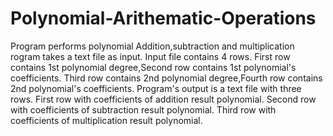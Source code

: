 # Polynomial-Arithematic-Operations
Program performs polynomial Addition,subtraction and multiplication
rogram takes a text file as input. Input file contains 4 rows.
First row contains 1st polynomial degree,Second row contains 1st polynomial's coefficients.
Third row contains 2nd polynomial degree,Fourth row contains 2nd polynomial's coefficients.
Program's output is a text file with three rows. 
First row with coefficients of addition result polynomial.
Second row with coefficients of subtraction result polynomial.
Third row with coefficients of multiplication result polynomial.
